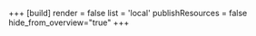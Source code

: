 +++
[build]
    render = false
    list = 'local'
    publishResources = false
hide_from_overview="true"
+++
